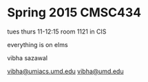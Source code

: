 
Spring 2015
CMSC434
=============================================

tues thurs 11-12:15 room 1121 in CIS

everything is on elms

vibha sazawal

vibha@umiacs.umd.edu
vibha@umd.edu



